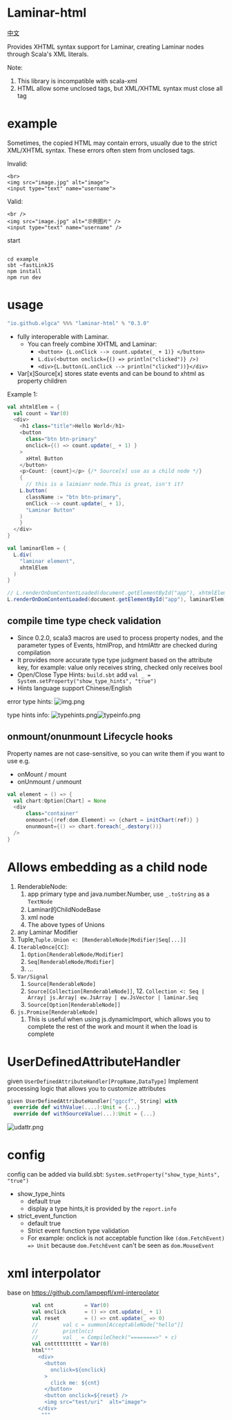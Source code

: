 # Laminar-html

[中文](readme.md)

Provides XHTML syntax support for Laminar, creating Laminar nodes through Scala's XML literals.

Note: 
1. This library is incompatible with scala-xml
2. HTML allow some unclosed tags, but XML/XHTML syntax must close all tag




# example

Sometimes, the copied HTML may contain errors,
usually due to the strict XML/XHTML syntax.
These errors often stem from unclosed tags.

Invalid:

```xhtml
<br>
<img src="image.jpg" alt="image">
<input type="text" name="username">
```

Valid:

```xhtml
<br />
<img src="image.jpg" alt="示例图片" />
<input type="text" name="username" />
```

start

```shell

cd example
sbt ~fastLinkJS
npm install
npm run dev
```


# usage

```scala
"io.github.elgca" %%% "laminar-html" % "0.3.0"
```

- fully interoperable with Laminar.
  - You can freely combine XHTML and Laminar:
    - `<button> {L.onClick --> count.update(_ + 1)} </button>`
    - `L.div(<button onclick={() => println("clicked")} />)`
    - `<div>{L.button(L.onClick --> println("clicked"))}</div>`
- Var[x]Source[x] stores state events and can be bound to xhtml as property children

Example 1:

```scala
val xhtmlElem = {
  val count = Var(0)
  <div>
    <h1 class="title">Hello World</h1>
    <button 
      class="btn btn-primary"
      onclick={() => count.update(_ + 1) }
    >
      xHtml Button
    </button>
    <p>Count: {count}</p> {/* Source[x] use as a child node */}
    {
      // this is a laimianr node.This is great, isn't it?
    L.button(
      className := "btn btn-primary",
      onClick --> count.update(_ + 1),
      "Laminar Button"
    )
    }
  </div>
}

val laminarElem = {
  L.div(
    "laminar element",
    xhtmlElem
  )
}

// L.renderOnDomContentLoaded(document.getElementById("app"), xhtmlElem)
L.renderOnDomContentLoaded(document.getElementById("app"), laminarElem)
```

## compile time type check validation

- Since 0.2.0, scala3 macros are used to process property nodes, and the parameter types of Events, htmlProp, and htmlAttr are checked during compilation
- It provides more accurate type type judgment based on the attribute key, for example: value only receives string, checked only receives bool
- Open/Close Type Hints: `build.sbt` add `val _ = System.setProperty("show_type_hints", "true")`
- Hints language support Chinese/English

error type hints:
![img.png](images/img.png)

type hints info:
![typehints.png](images/typehints.png)![typeinfo.png](images/typeinfo.png)


## onmount/onunmount Lifecycle hooks

Property names are not case-sensitive, 
so you can write them if you want to use e.g.
- onMount / mount
- onUnmount / unmount

```scala
val element = () => {
  val chart:Option[Chart] = None
  <div
      class="container"
      onmount={(ref:dom.Element) => {chart = initChart(ref)} }
      onunmount={() => chart.foreach(_.destory())}
  />
}
```

# Allows embedding as a child node

1. RenderableNode:
   1. app primary type and java.number.Number, use `_.toString` as a `TextNode`
   2. Laminar的ChildNodeBase
   3. xml node
   4. The above types of Unions
4. any Laminar Modifier
5. Tuple,`Tuple.Union <: [RenderableNode|Modifier|Seq[...]]`
5. `IterableOnce[CC]`:
   1. `Option[RenderableNode/Modifier]`
   7. `Seq[RenderableNode/Modifier]`
   8. ...
9. `Var/Signal`
   1. `Source[RenderableNode]`
   11. `Source[Collection[RenderableNode]]`,
       12. `Collection <: Seq | Array| js.Array| ew.JsArray | ew.JsVector | laminar.Seq`
   13. `Source[Option[RenderableNode]]`
14. `js.Promise[RenderableNode]`
    1. This is useful when using js.dynamicImport, 
       which allows you to complete the rest of the work and mount it when the load is complete

# UserDefinedAttributeHandler

given `UserDefinedAttributeHandler[PropName,DataType]` Implement processing logic that allows you to customize attributes

```scala 3
given UserDefinedAttributeHandler["ggccf", String] with
  override def withValue(....):Unit = {...}
  override def withSourceValue(...):Unit = {...}
```

![udattr.png](images/udattr.png)


# config

config can be added via build.sbt: 
`System.setProperty("show_type_hints", "true")`

- show_type_hints
  - default true
  - display a type hints,it is provided by the `report.info`
- strict_event_function
  - default true
  - Strict event function type validation
  - For example: onclick is not acceptable function like `(dom.FetchEvent) => Unit`
    because `dom.FetchEvent` can't be seen as `dom.MouseEvent`

# xml interpolator

base on https://github.com/lampepfl/xml-interpolator

```scala
        val cnt          = Var(0)
        val onclick      = () => cnt.update(_ + 1)
        val reset        = () => cnt.update(_ => 0)
        //        val c = summon[AcceptableNode["hello"]]
        //        println(c)
        //        val _ = CompileCheck("========>" + c)
        val cntttttttttt = Var(0)
        html"""
          <div>
            <button
              onclick=${onclick}
            >
              click me: ${cnt}
            </button>
            <button onclick=${reset} />
            <img src="test/uri"  alt="image">
          </div>
           """
```
